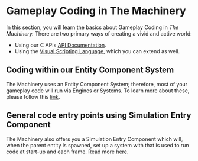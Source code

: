 # Gameplay Coding in The Machinery

In this section, you will learn the basics about Gameplay Coding in *The Machinery.* There are two primary ways of creating a vivid and active world:

- Using our C APIs [API Documentation]({{docs}}apidoc.html).
- Using the [Visual Scripting Language]({{the_machinery_book}}editing_workflows/visual-scripting.html), which you can extend as well.

## Coding within our Entity Component System

The Machinery uses an Entity Component System; therefore, most of your gameplay code will run via Engines or Systems. To learn more about these, please follow this [link]({{the_machinery_book}}/gameplay_coding/ecs/index.html).

## General code entry points using Simulation Entry Component

The Machinery also offers you a Simulation Entry Component which will, when the parent entity is spawned, set up a system with that is used to run code at start-up and each frame. Read more [here]({{the_machinery_book}}gameplay_coding/simulation_entry.html).